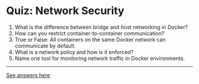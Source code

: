 # Quiz: Network Security

1. What is the difference between bridge and host networking in Docker?
2. How can you restrict container-to-container communication?
3. True or False: All containers on the same Docker network can communicate by default.
4. What is a network policy and how is it enforced?
5. Name one tool for monitoring network traffic in Docker environments.

---

[See answers here](./quiz-network-answers.md)
